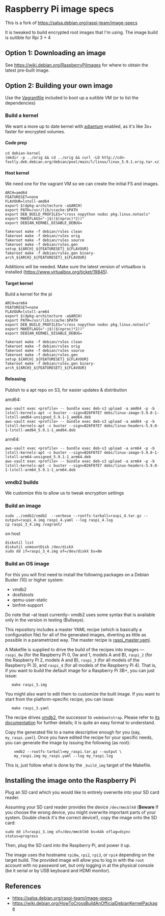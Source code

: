 # Raspberry Pi image specs

This is a fork of https://salsa.debian.org/raspi-team/image-specs

It is tweaked to build encrypted root images that I'm using. The image build is suitible for Rpi 3 + 4

## Option 1: Downloading an image

See https://wiki.debian.org/RaspberryPiImages for where to obtain the
latest pre-built image.

## Option 2: Building your own image

Use the [Vagrantfile](Vagrantfile) included to boot up a suitible VM (or to list the dependencies)


### Build a kernel

We want a more up to date kernel with [adiantum](https://github.com/google/adiantum) enabled, as it's like 3x+ faster for encrypted volumes.

#### Code prep

```
cd debian-kernel
(mkdir -p ../orig && cd ../orig && curl -LO http://cdn-fastly.deb.debian.org/debian/pool/main/l/linux/linux_5.9.1.orig.tar.xz)
```

#### Host kernel

We need one for the vagrant VM so we can create the initial FS and images.

```
ARCH=amd64
FEATURESET=none
FLAVOUR=lstoll-amd64
export $(dpkg-architecture -a$ARCH)
export PATH=/usr/lib/ccache:$PATH
export DEB_BUILD_PROFILES="cross nopython nodoc pkg.linux.notools"
export MAKEFLAGS="-j$(($(nproc)*2))"
export DEBIAN_KERNEL_DISABLE_DEBUG=

fakeroot make -f debian/rules clean
fakeroot make -f debian/rules orig
fakeroot make -f debian/rules source
fakeroot make -f debian/rules.gen setup_${ARCH}_${FEATURESET}_${FLAVOUR}
fakeroot make -f debian/rules.gen binary-arch_${ARCH}_${FEATURESET}_${FLAVOUR}
```

Additions will be needed. Make sure the latest version of virtualbox is installed (https://www.virtualbox.org/ticket/19845).

#### Target kernel

Build a kernel for the pi

```
ARCH=arm64
FEATURESET=none
FLAVOUR=lstoll-arm64
export $(dpkg-architecture -a$ARCH)
export PATH=/usr/lib/ccache:$PATH
export DEB_BUILD_PROFILES="cross nopython nodoc pkg.linux.notools"
export MAKEFLAGS="-j$(($(nproc)*2))"
export DEBIAN_KERNEL_DISABLE_DEBUG=

fakeroot make -f debian/rules clean
fakeroot make -f debian/rules orig
fakeroot make -f debian/rules source
fakeroot make -f debian/rules.gen setup_${ARCH}_${FEATURESET}_${FLAVOUR}
fakeroot make -f debian/rules.gen binary-arch_${ARCH}_${FEATURESET}_${FLAVOUR}
```

#### Releasing

Publish to a apt repo on S3, for easier updates & distribution

amd64:

```
aws-vault exec <profile> -- bundle exec deb-s3 upload -a amd64 -p -b lstoll-kernels-apt -c buster --sign=B26F07E7 debs/linux-image-5.9.0-1-lstoll-amd64-unsigned_5.9.1-1_amd64.deb
aws-vault exec <profile> -- bundle exec deb-s3 upload -a amd64 -p -b lstoll-kernels-apt -c buster --sign=B26F07E7 debs/linux-headers-5.9.0-1-lstoll-amd64_5.9.1-1_amd64.deb
```

arm64:

```
aws-vault exec <profile> -- bundle exec deb-s3 upload -a arm64 -p -b lstoll-kernels-apt -c buster --sign=B26F07E7 debs/linux-image-5.9.0-1-lstoll-arm64-unsigned_5.9.1-1_arm64.deb
aws-vault exec <profile> -- bundle exec deb-s3 upload -a arm64 -p -b lstoll-kernels-apt -c buster --sign=B26F07E7 debs/linux-headers-5.9.0-1-lstoll-arm64_5.9.1-1_arm64.deb
```

### vmdb2 builds

We customize this to allow us to tweak encryption settings

### Build an image

```
sudo ../vmdb2/vmdb2  --verbose --rootfs-tarball=raspi_4.tar.gz --output=raspi_4.img raspi_4.yaml --log raspi_4.log
cp raspi_3_4.img /vagrant/
```

on host

```
diskutil list
diskutil unmountDisk /dev/diskX
sudo dd if=raspi_3_4.img of=/dev/diskX bs=8m
```

### Build an OS image

For this you will first need to install the following packages on a
Debian Buster (10) or higher system:

* vmdb2
* dosfstools
* qemu-user-static
* binfmt-support

Do note that –at least currently– vmdb2 uses some syntax that is available
only in the version in testing (Bullseye).

This repository includes a master YAML recipe (which is basically a
configuration file) for all of the generated images, diverting as
little as possible in a parametrized way. The master recipe is
[raspi_master.yaml](raspi_master.yaml).

A Makefile is supplied to drive the build of the recipes into images —
`raspi_0w` (for the Raspberry Pi 0, 0w and 1, models A and B),
`raspi_2` (for the Raspberry Pi 2, models A and B), `raspi_3`
(for all models of the Raspberry Pi 3), and `raspi_4` (for all
models of the Raspberry Pi 4). That is, if you want to build the
default image for a Raspberry Pi 3B+, you can just issue:

```shell
   make raspi_3.img
```

You might also want to edit them to customize the built image. If you
want to start from the platform-specific recipe, you can issue:

```shell
   make raspi_3.yaml
```
The recipe drives [vmdb2](https://vmdb2.liw.fi/), the successor to
`vmdebootstrap`. Please refer to [its
documentation](https://vmdb2.liw.fi/documentation/) for further
details; it is quite an easy format to understand.

Copy the generated file to a name descriptive enough for you (say,
`my_raspi.yaml`). Once you have edited the recipe for your specific
needs, you can generate the image by issuing the following (as root):

```shell
    vmdb2 --rootfs-tarball=my_raspi.tar.gz --output \
	my_raspi.img my_raspi.yaml --log my_raspi.log
```

This is, just follow what is done by the `_build_img` target of the Makefile.

## Installing the image onto the Raspberry Pi

Plug an SD card which you would like to entirely overwrite into your SD card reader.

Assuming your SD card reader provides the device `/dev/mmcblk0`
(**Beware** If you choose the wrong device, you might overwrite
important parts of your system.  Double check it's the correct
device!), copy the image onto the SD card:

```shell
sudo dd if=raspi_3.img of=/dev/mmcblk0 bs=64k oflag=dsync status=progress
```

Then, plug the SD card into the Raspberry Pi, and power it up.

The image uses the hostname `rpi0w`, `rpi2`, `rpi3`, or `rpi4` depending on the
target build. The provided image will allow you to log in with the
`root` account with no password set, but only logging in at the
physical console (be it serial or by USB keyboard and HDMI monitor).

## References

* https://salsa.debian.org/raspi-team/image-specs
* https://wiki.debian.org/HowToCrossBuildAnOfficialDebianKernelPackage

